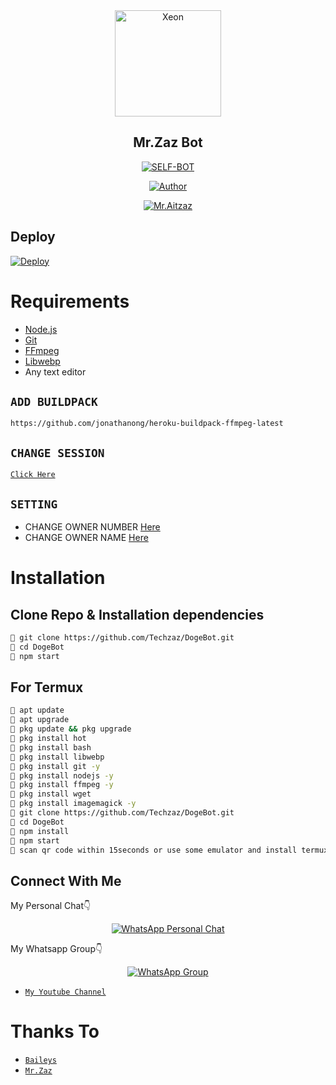 <div align="center">
<img src="https://i.ibb.co/ZVGwQpG/xeon.png" alt="Xeon" width="170" />

## Mr.Zaz Bot

</div>

<p align="center">
<a href="##"><img title="SELF-BOT" src="https://img.shields.io/static/v1?label=Language&message=English&color=blue"></a>
</p>
<p align="center">
  <a href="https://github.com/Techzaz/"><img title="Author" src="https://img.shields.io/badge/Author-Xeon-blue.svg?style=for-the-badge&logo=github" /></a>
</p>
<p align="center">
<a href="#"><img title="Mr.Aitzaz" src="https://img.shields.io/static/v1?label=WHATSAPP&message=Automated-Bot&color=blue"></a>
</p>

## Deploy
[![Deploy](https://www.herokucdn.com/deploy/button.svg)](https://heroku.com/deploy?template=https://github.com/Techzaz/DogeBot)

# Requirements
* [Node.js](https://nodejs.org/en/)
* [Git](https://git-scm.com/downloads)
* [FFmpeg](https://github.com/BtbN/FFmpeg-Builds/releases/download/autobuild-2020-12-08-13-03/ffmpeg-n4.3.1-26-gca55240b8c-win64-gpl-4.3.zip)
* [Libwebp](https://developers.google.com/speed/webp/download)
* Any text editor

## `ADD BUILDPACK`

```
https://github.com/jonathanong/heroku-buildpack-ffmpeg-latest
```

## `CHANGE SESSION`

[`Click Here`](https://github.com/Techzaz/DogeBot/blob/master/session.json#L1)

## `SETTING`

- CHANGE OWNER NUMBER [Here](https://github.com/Techzaz/DogeBot/blob/master/index.js#L136)
- CHANGE OWNER NAME [Here](https://github.com/Techzaz/DogeBot/blob/master/index.js#L138)

# Installation
## Clone Repo & Installation dependencies
```bash
🦄 git clone https://github.com/Techzaz/DogeBot.git
🦄 cd DogeBot
🦄 npm start
```
## For Termux
```bash
🦄 apt update
🦄 apt upgrade
🦄 pkg update && pkg upgrade 
🦄 pkg install hot
🦄 pkg install bash
🦄 pkg install libwebp
🦄 pkg install git -y
🦄 pkg install nodejs -y 
🦄 pkg install ffmpeg -y 
🦄 pkg install wget
🦄 pkg install imagemagick -y
🦄 git clone https://github.com/Techzaz/DogeBot.git
🦄 cd DogeBot
🦄 npm install
🦄 npm start
🦄 scan qr code within 15seconds or use some emulator and install termux and run this script and scan from the mobile
```

## Connect With Me
My Personal Chat👇
<p align="center">
 <a href="https://wa.me/+923091931370"><img alt="WhatsApp Personal Chat" src="https://img.shields.io/badge/WhatsApp-25D366?style=for-the-badge&logo=whatsapp&logoColor=black"/></a>
</p>

My Whatsapp Group👇
<p align="center">
 <a href="https://chat.whatsapp.com/ItW9oHR4OhF4noh6hLzpDB"><img alt="WhatsApp Group" src="https://img.shields.io/badge/WhatsApp-25D366?style=for-the-badge&logo=whatsapp&logoColor=black"/></a>
</p>

* [`My Youtube Channel`](https://www.youtube.com/channel/UCp7XxNRFbignFOpp7RWD4Bw)

# Thanks To
* [`Baileys`](https://github.com/adiwajshing/Baileys)
* [`Mr.Zaz`](https://github.com/TechZaz/)
